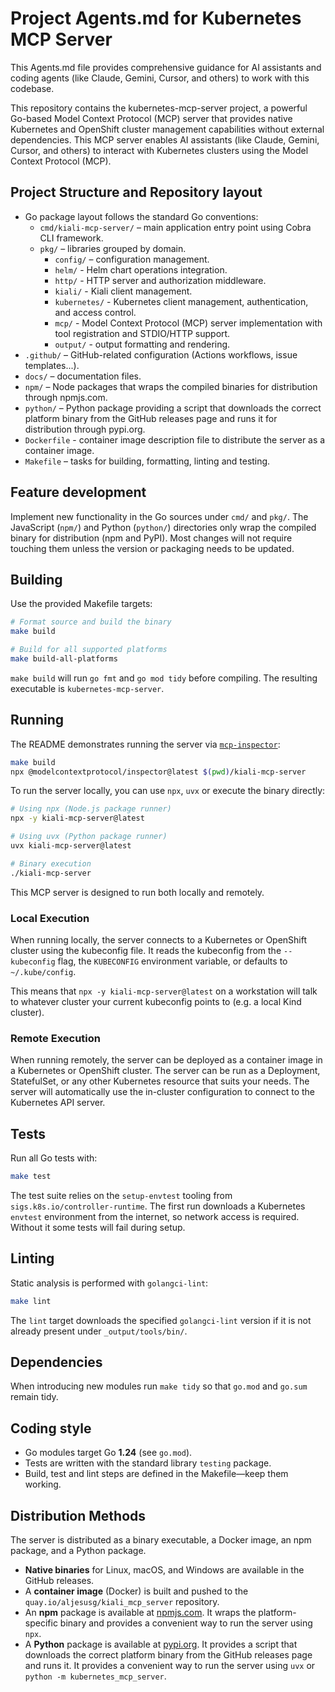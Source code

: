 # Project Agents.md for Kubernetes MCP Server

This Agents.md file provides comprehensive guidance for AI assistants and coding agents (like Claude, Gemini, Cursor, and others) to work with this codebase.

This repository contains the kubernetes-mcp-server project,
a powerful Go-based Model Context Protocol (MCP) server that provides native Kubernetes and OpenShift cluster management capabilities without external dependencies.
This MCP server enables AI assistants (like Claude, Gemini, Cursor, and others) to interact with Kubernetes clusters using the Model Context Protocol (MCP).

## Project Structure and Repository layout

- Go package layout follows the standard Go conventions:
  - `cmd/kiali-mcp-server/` – main application entry point using Cobra CLI framework.
  - `pkg/` – libraries grouped by domain.
    - `config/` – configuration management.
    - `helm/` - Helm chart operations integration.
    - `http/` - HTTP server and authorization middleware.
    - `kiali/` - Kiali client management.
    - `kubernetes/` - Kubernetes client management, authentication, and access control.
    - `mcp/` - Model Context Protocol (MCP) server implementation with tool registration and STDIO/HTTP support.
    - `output/` - output formatting and rendering.
- `.github/` – GitHub-related configuration (Actions workflows, issue templates...).
- `docs/` – documentation files.
- `npm/` – Node packages that wraps the compiled binaries for distribution through npmjs.com.
- `python/` – Python package providing a script that downloads the correct platform binary from the GitHub releases page and runs it for distribution through pypi.org.
- `Dockerfile` - container image description file to distribute the server as a container image.
- `Makefile` – tasks for building, formatting, linting and testing.

## Feature development

Implement new functionality in the Go sources under `cmd/` and `pkg/`.
The JavaScript (`npm/`) and Python (`python/`) directories only wrap the compiled binary for distribution (npm and PyPI).
Most changes will not require touching them unless the version or packaging needs to be updated.

## Building

Use the provided Makefile targets:

```bash
# Format source and build the binary
make build

# Build for all supported platforms
make build-all-platforms
```

`make build` will run `go fmt` and `go mod tidy` before compiling.
The resulting executable is `kubernetes-mcp-server`.

## Running

The README demonstrates running the server via
[`mcp-inspector`](https://modelcontextprotocol.io/docs/tools/inspector):

```bash
make build
npx @modelcontextprotocol/inspector@latest $(pwd)/kiali-mcp-server
```

To run the server locally, you can use `npx`, `uvx` or execute the binary directly:

```bash
# Using npx (Node.js package runner)
npx -y kiali-mcp-server@latest

# Using uvx (Python package runner)
uvx kiali-mcp-server@latest

# Binary execution
./kiali-mcp-server
```

This MCP server is designed to run both locally and remotely.

### Local Execution

When running locally, the server connects to a Kubernetes or OpenShift cluster using the kubeconfig file.
It reads the kubeconfig from the `--kubeconfig` flag, the `KUBECONFIG` environment variable, or defaults to `~/.kube/config`.

This means that `npx -y kiali-mcp-server@latest` on a workstation will talk to whatever cluster your current kubeconfig points to (e.g. a local Kind cluster).

### Remote Execution

When running remotely, the server can be deployed as a container image in a Kubernetes or OpenShift cluster.
The server can be run as a Deployment, StatefulSet, or any other Kubernetes resource that suits your needs.
The server will automatically use the in-cluster configuration to connect to the Kubernetes API server.

## Tests

Run all Go tests with:

```bash
make test
```

The test suite relies on the `setup-envtest` tooling from `sigs.k8s.io/controller-runtime`.
The first run downloads a Kubernetes `envtest` environment from the internet, so network access is required.
Without it some tests will fail during setup.

## Linting

Static analysis is performed with `golangci-lint`:

```bash
make lint
```

The `lint` target downloads the specified `golangci-lint` version if it is not already present under `_output/tools/bin/`.

## Dependencies

When introducing new modules run `make tidy` so that `go.mod` and `go.sum` remain tidy.

## Coding style

- Go modules target Go **1.24** (see `go.mod`).
- Tests are written with the standard library `testing` package.
- Build, test and lint steps are defined in the Makefile—keep them working.

## Distribution Methods

The server is distributed as a binary executable, a Docker image, an npm package, and a Python package.

- **Native binaries** for Linux, macOS, and Windows are available in the GitHub releases.
- A **container image** (Docker) is built and pushed to the `quay.io/aljesusg/kiali_mcp_server` repository.
- An **npm** package is available at [npmjs.com](https://www.npmjs.com/package/kiali-mcp-server).
  It wraps the platform-specific binary and provides a convenient way to run the server using `npx`.
- A **Python** package is available at [pypi.org](https://pypi.org/project/kubernetes-mcp-server/).
  It provides a script that downloads the correct platform binary from the GitHub releases page and runs it.
  It provides a convenient way to run the server using `uvx` or `python -m kubernetes_mcp_server`.
